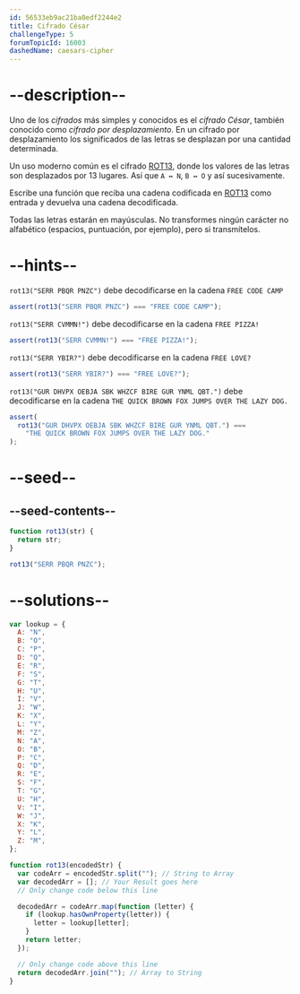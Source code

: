 ```yaml
---
id: 56533eb9ac21ba0edf2244e2
title: Cifrado César
challengeType: 5
forumTopicId: 16003
dashedName: caesars-cipher
---
```


# --description--

Uno de los <dfn>cifrados</dfn> más simples y conocidos es el <dfn>cifrado César</dfn>, también conocido como <dfn>cifrado por desplazamiento</dfn>. En un cifrado por desplazamiento los significados de las letras se desplazan por una cantidad determinada.

Un uso moderno común es el cifrado [ROT13](https://en.wikipedia.org/wiki/ROT13), donde los valores de las letras son desplazados por 13 lugares. Así que `A ↔ N`, `B ↔ O` y así sucesivamente.

Escribe una función que reciba una cadena codificada en [ROT13](https://en.wikipedia.org/wiki/ROT13) como entrada y devuelva una cadena decodificada.

Todas las letras estarán en mayúsculas. No transformes ningún carácter no alfabético (espacios, puntuación, por ejemplo), pero si transmítelos.

# --hints--

`rot13("SERR PBQR PNZC")` debe decodificarse en la cadena `FREE CODE CAMP`

```js
assert(rot13("SERR PBQR PNZC") === "FREE CODE CAMP");
```

`rot13("SERR CVMMN!")` debe decodificarse en la cadena `FREE PIZZA!`

```js
assert(rot13("SERR CVMMN!") === "FREE PIZZA!");
```

`rot13("SERR YBIR?")` debe decodificarse en la cadena `FREE LOVE?`

```js
assert(rot13("SERR YBIR?") === "FREE LOVE?");
```

`rot13("GUR DHVPX OEBJA SBK WHZCF BIRE GUR YNML QBT.")` debe decodificarse en la cadena `THE QUICK BROWN FOX JUMPS OVER THE LAZY DOG.`

```js
assert(
  rot13("GUR DHVPX OEBJA SBK WHZCF BIRE GUR YNML QBT.") ===
    "THE QUICK BROWN FOX JUMPS OVER THE LAZY DOG."
);
```

# --seed--

## --seed-contents--

```js
function rot13(str) {
  return str;
}

rot13("SERR PBQR PNZC");
```

# --solutions--

```js
var lookup = {
  A: "N",
  B: "O",
  C: "P",
  D: "Q",
  E: "R",
  F: "S",
  G: "T",
  H: "U",
  I: "V",
  J: "W",
  K: "X",
  L: "Y",
  M: "Z",
  N: "A",
  O: "B",
  P: "C",
  Q: "D",
  R: "E",
  S: "F",
  T: "G",
  U: "H",
  V: "I",
  W: "J",
  X: "K",
  Y: "L",
  Z: "M",
};

function rot13(encodedStr) {
  var codeArr = encodedStr.split(""); // String to Array
  var decodedArr = []; // Your Result goes here
  // Only change code below this line

  decodedArr = codeArr.map(function (letter) {
    if (lookup.hasOwnProperty(letter)) {
      letter = lookup[letter];
    }
    return letter;
  });

  // Only change code above this line
  return decodedArr.join(""); // Array to String
}
```
